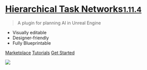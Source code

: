 <a href="#/changelog"><h1>Hierarchical Task Networks<small>1.11.4</small></h1></a>

> A plugin for planning AI in Unreal Engine

- Visually editable
- Designer-friendly
- Fully Blueprintable

[Marketplace](https://www.unrealengine.com/marketplace/product/29560d88937e4cd1a435f4b634890655)
[Tutorials](tutorials.md)
[Get Started](README.md)

<!-- background image -->
![](_media/bg.png)
